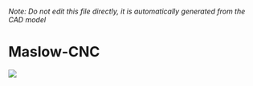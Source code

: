 ###### Note: Do not edit this file directly, it is automatically generated from the CAD model

# Maslow-CNC

![](/project.svg)



 

